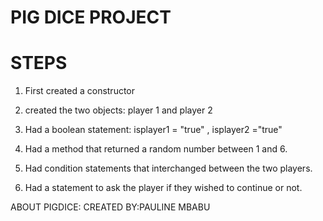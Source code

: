 # PIG DICE PROJECT
# STEPS
  1) First created a constructor 

  2) created the two objects: player 1 and player 2

  3) Had a boolean statement: isplayer1 = "true" , isplayer2 ="true"

  4) Had a method that returned a random number between 1 and 6.

  5) Had condition statements that interchanged between the two players.

  6) Had a statement to ask the player if they wished to continue or not.


  ABOUT PIGDICE:
  CREATED BY:PAULINE MBABU
  